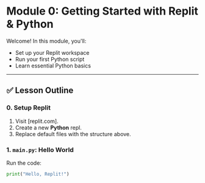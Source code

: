 # Module 0: Getting Started with Replit & Python

Welcome! In this module, you'll:

- Set up your Replit workspace
- Run your first Python script
- Learn essential Python basics

---

## ✅ Lesson Outline

### 0. Setup Replit
1. Visit [replit.com].
2. Create a new **Python** repl.
3. Replace default files with the structure above.

### 1. `main.py`: Hello World
Run the code:
```python
print("Hello, Replit!")
